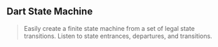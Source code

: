 Dart State Machine
------------------

> Easily create a finite state machine from a set of legal state transitions. Listen to state entrances, departures, and transitions.